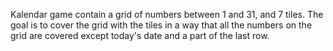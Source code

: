 Kalendar game contain a grid of numbers between 1 and 31, and 7 tiles. The goal is to cover the grid with the tiles in a way that all the numbers on the grid are covered except today's date and a part of the last row.
